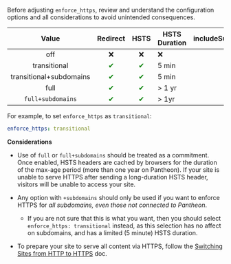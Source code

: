 <Alert title="Note" type="info">

Before adjusting `enforce_https`, review and understand the configuration options and all considerations to avoid unintended consequences.

</Alert>

|       Value                                          | Redirect                           |   HSTS    | HSTS Duration | includeSubdomains                  | preload                            |
|:-------------------------------------------------------------:|:----------------------------------:|:--------:|---------------------------|:----------------------------------:|:----------------------------------:|
| off                                               |     ❌                             |  ❌  | ❌       |         ❌                         |    ❌                              |
| transitional                                                | <span style="color:green">✔</span> | <span style="color:green">✔</span> | 5 min             |         ❌                         |    ❌                              |
| transitional+subdomains                                     | <span style="color:green">✔</span> | <span style="color:green">✔</span> | 5 min             | <span style="color:green">✔</span> |    ❌                              |
| full <Popover content="Needed for an A+ SSL Labs Rating" /> | <span style="color:green">✔</span> | <span style="color:green">✔</span> | > 1 yr        |         ❌                         | <span style="color:green">✔</span> <Popover content="HTTP will be forcefully redirected to HTTPS by the browser." /> |
| `full+subdomains` <Popover content="This is the recommended and most secure configuration" /> | <span style="color:green">✔</span> | <span style="color:green">✔</span> | > 1yr | <span style="color:green">✔</span> | <span style="color:green">✔</span> <Popover content="HTTP will be forcefully redirected to HTTPS by the browser." /> |

For example, to set `enforce_https` as `transitional`:

```yaml
enforce_https: transitional
```
**Considerations**
- Use of `full` or `full+subdomains` should be treated as a commitment. Once enabled, HSTS headers are cached by browsers for the duration of the max-age period (more than one year on Pantheon). If your site is unable to serve HTTPS after sending a long-duration HSTS header, visitors will be unable to access your site.
- Any option with `+subdomains` should only be used if you want to enforce HTTPS for *all subdomains, even those not connected to Pantheon*.
  - If you are not sure that this is what you want, then you should select `enforce_https: transitional` instead, as this selection has no affect on subdomains, and has a limited (5 minute) HSTS duration.

- To prepare your site to serve all content via HTTPS, follow the [Switching Sites from HTTP to HTTPS](/http-to-https/) doc.
